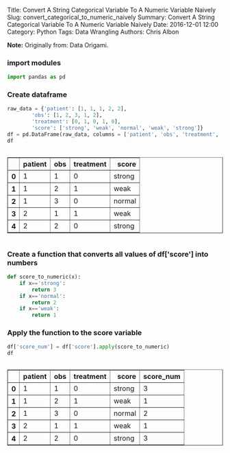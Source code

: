 Title: Convert A String Categorical Variable To A Numeric Variable Naively
Slug: convert_categorical_to_numeric_naively
Summary: Convert A String Categorical Variable To A Numeric Variable Naively
Date: 2016-12-01 12:00
Category: Python
Tags: Data Wrangling
Authors: Chris Albon



**Note:** Originally from: Data Origami.

### import modules


```python
import pandas as pd
```

### Create dataframe


```python
raw_data = {'patient': [1, 1, 1, 2, 2], 
        'obs': [1, 2, 3, 1, 2], 
        'treatment': [0, 1, 0, 1, 0],
        'score': ['strong', 'weak', 'normal', 'weak', 'strong']} 
df = pd.DataFrame(raw_data, columns = ['patient', 'obs', 'treatment', 'score'])
df
```




<div style="max-height:1000px;max-width:1500px;overflow:auto;">
<table border="1" class="dataframe">
  <thead>
    <tr style="text-align: right;">
      <th></th>
      <th>patient</th>
      <th>obs</th>
      <th>treatment</th>
      <th>score</th>
    </tr>
  </thead>
  <tbody>
    <tr>
      <th>0</th>
      <td> 1</td>
      <td> 1</td>
      <td> 0</td>
      <td> strong</td>
    </tr>
    <tr>
      <th>1</th>
      <td> 1</td>
      <td> 2</td>
      <td> 1</td>
      <td>   weak</td>
    </tr>
    <tr>
      <th>2</th>
      <td> 1</td>
      <td> 3</td>
      <td> 0</td>
      <td> normal</td>
    </tr>
    <tr>
      <th>3</th>
      <td> 2</td>
      <td> 1</td>
      <td> 1</td>
      <td>   weak</td>
    </tr>
    <tr>
      <th>4</th>
      <td> 2</td>
      <td> 2</td>
      <td> 0</td>
      <td> strong</td>
    </tr>
  </tbody>
</table>
</div>



### Create a function that converts all values of df['score'] into numbers


```python
def score_to_numeric(x):
    if x=='strong':
        return 3
    if x=='normal':
        return 2
    if x=='weak':
        return 1
```

### Apply the function to the score variable


```python
df['score_num'] = df['score'].apply(score_to_numeric)
df
```




<div style="max-height:1000px;max-width:1500px;overflow:auto;">
<table border="1" class="dataframe">
  <thead>
    <tr style="text-align: right;">
      <th></th>
      <th>patient</th>
      <th>obs</th>
      <th>treatment</th>
      <th>score</th>
      <th>score_num</th>
    </tr>
  </thead>
  <tbody>
    <tr>
      <th>0</th>
      <td> 1</td>
      <td> 1</td>
      <td> 0</td>
      <td> strong</td>
      <td> 3</td>
    </tr>
    <tr>
      <th>1</th>
      <td> 1</td>
      <td> 2</td>
      <td> 1</td>
      <td>   weak</td>
      <td> 1</td>
    </tr>
    <tr>
      <th>2</th>
      <td> 1</td>
      <td> 3</td>
      <td> 0</td>
      <td> normal</td>
      <td> 2</td>
    </tr>
    <tr>
      <th>3</th>
      <td> 2</td>
      <td> 1</td>
      <td> 1</td>
      <td>   weak</td>
      <td> 1</td>
    </tr>
    <tr>
      <th>4</th>
      <td> 2</td>
      <td> 2</td>
      <td> 0</td>
      <td> strong</td>
      <td> 3</td>
    </tr>
  </tbody>
</table>
</div>




```python

```
